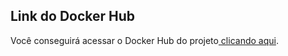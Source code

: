 ## Link do Docker Hub

Você conseguirá acessar o Docker Hub do projeto<a href='https://hub.docker.com/repository/docker/hotmus/go-hello'> clicando aqui</a>. 